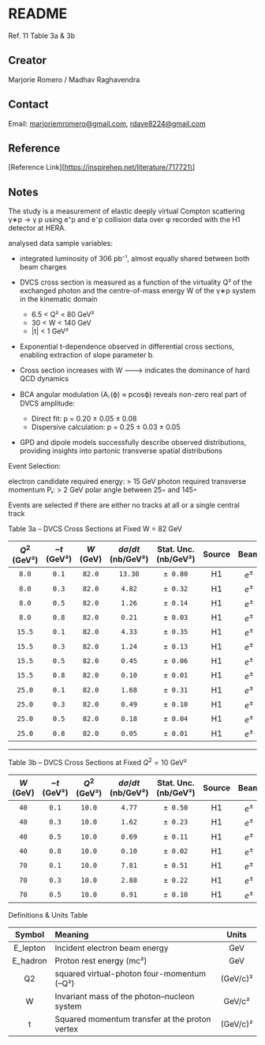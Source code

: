 # README

Ref. 11 Table 3a & 3b

## Creator

Marjorie Romero / Madhav Raghavendra 

## Contact

Email: [marjoriemromero@gmail.com](marjoriemromero@gmail.com), [rdave8224@gmail.com](rdave8224@gmail.com)

## Reference

\[Reference Link\]\[https://inspirehep.net/literature/717721\]

## Notes
The study is a measurement of elastic deeply virtual Compton scattering γ∗p → γ p using e⁺p and e⁻p collision data over φ recorded with the H1 detector at HERA.

analysed data sample variables:
- integrated luminosity of 306 pb⁻¹, almost equally shared between both beam charges
- DVCS cross section is measured as a function of the virtuality Q² of the exchanged photon and the centre-of-mass energy W of the γ∗p system in the kinematic domain 
    - 6.5 < Q² < 80 GeV²
    - 30 < W < 140 GeV 
    - |t| < 1 GeV²


- Exponential t-dependence observed in differential cross sections, enabling extraction of slope parameter b.
- Cross section increases with W ---> indicates the dominance of hard QCD dynamics
- BCA angular modulation (A꜀(ϕ) ≈ pcosϕ) reveals non-zero real part of DVCS amplitude:
  - Direct fit: p = 0.20 ± 0.05 ± 0.08
  - Dispersive calculation: p = 0.25 ± 0.03 ± 0.05
- GPD and dipole models successfully describe observed distributions, providing insights into partonic transverse spatial distributions

Event Selection: 

  electron candidate required energy:
     > 15 GeV
  photon required transverse momentum Pₜ:
     > 2 GeV 
  polar angle between 25◦ and 145◦
  
Events are selected if there are either no tracks at all or a single central track

Table 3a – DVCS Cross Sections at Fixed W = 82 GeV

| $Q^2$ (GeV²) | $-t$ (GeV²) | $W$ (GeV) | $d\sigma/dt$ (nb/GeV²) | Stat. Unc. (nb/GeV²) | Source | Beam | $E_\ell$ (GeV) | Target | $E_p$ (GeV) |
|:-----------:|:-----------:|:---------:|:-----------------------:|:--------------------:|:------:|:----:|:--------------:|:------:|:-----------:|
| `8.0`       | `0.1`       | `82.0`    | `13.30`                 | `± 0.80`             | H1     | $e^\pm$ | `27.6`       | $p$    | `920.0`     |
| `8.0`       | `0.3`       | `82.0`    | `4.82`                  | `± 0.32`             | H1     | $e^\pm$ | `27.6`       | $p$    | `920.0`     |
| `8.0`       | `0.5`       | `82.0`    | `1.26`                  | `± 0.14`             | H1     | $e^\pm$ | `27.6`       | $p$    | `920.0`     |
| `8.0`       | `0.8`       | `82.0`    | `0.21`                  | `± 0.03`             | H1     | $e^\pm$ | `27.6`       | $p$    | `920.0`     |
| `15.5`      | `0.1`       | `82.0`    | `4.33`                  | `± 0.35`             | H1     | $e^\pm$ | `27.6`       | $p$    | `920.0`     |
| `15.5`      | `0.3`       | `82.0`    | `1.24`                  | `± 0.13`             | H1     | $e^\pm$ | `27.6`       | $p$    | `920.0`     |
| `15.5`      | `0.5`       | `82.0`    | `0.45`                  | `± 0.06`             | H1     | $e^\pm$ | `27.6`       | $p$    | `920.0`     |
| `15.5`      | `0.8`       | `82.0`    | `0.10`                  | `± 0.01`             | H1     | $e^\pm$ | `27.6`       | $p$    | `920.0`     |
| `25.0`      | `0.1`       | `82.0`    | `1.68`                  | `± 0.31`             | H1     | $e^\pm$ | `27.6`       | $p$    | `920.0`     |
| `25.0`      | `0.3`       | `82.0`    | `0.49`                  | `± 0.10`             | H1     | $e^\pm$ | `27.6`       | $p$    | `920.0`     |
| `25.0`      | `0.5`       | `82.0`    | `0.18`                  | `± 0.04`             | H1     | $e^\pm$ | `27.6`       | $p$    | `920.0`     |
| `25.0`      | `0.8`       | `82.0`    | `0.05`                  | `± 0.01`             | H1     | $e^\pm$ | `27.6`       | $p$    | `920.0`     |

---

Table 3b – DVCS Cross Sections at Fixed $Q^2 = 10$ GeV²

| $W$ (GeV) | $-t$ (GeV²) | $Q^2$ (GeV²) | $d\sigma/dt$ (nb/GeV²) | Stat. Unc. (nb/GeV²) | Source | Beam | $E_\ell$ (GeV) | Target | $E_p$ (GeV) |
|:--------:|:-----------:|:------------:|:-----------------------:|:--------------------:|:------:|:----:|:--------------:|:------:|:-----------:|
| `40`     | `0.1`       | `10.0`       | `4.77`                  | `± 0.50`             | H1     | $e^\pm$ | `27.6`        | $p$    | `920.0`     |
| `40`     | `0.3`       | `10.0`       | `1.62`                  | `± 0.23`             | H1     | $e^\pm$ | `27.6`        | $p$    | `920.0`     |
| `40`     | `0.5`       | `10.0`       | `0.69`                  | `± 0.11`             | H1     | $e^\pm$ | `27.6`        | $p$    | `920.0`     |
| `40`     | `0.8`       | `10.0`       | `0.10`                  | `± 0.02`             | H1     | $e^\pm$ | `27.6`        | $p$    | `920.0`     |
| `70`     | `0.1`       | `10.0`       | `7.81`                  | `± 0.51`             | H1     | $e^\pm$ | `27.6`        | $p$    | `920.0`     |
| `70`     | `0.3`       | `10.0`       | `2.88`                  | `± 0.22`             | H1     | $e^\pm$ | `27.6`        | $p$    | `920.0`     |
| `70`     | `0.5`       | `10.0`       | `0.91`                  | `± 0.10`             | H1     | $e^\pm$ | `27.6`        | $p$    | `920.0`



Definitions & Units Table

| Symbol                | Meaning                                                              | Units            |
|:---------------------:|:---------------------------------------------------------------------|:----------------:|
| E_lepton              | Incident electron beam energy                                        | GeV              |
| E_hadron              | Proton rest energy (mc²)                                             | GeV              |
| Q2                    | squared virtual-photon four-momentum (–Q²)                           | (GeV/c)²         |
| W                     | Invariant mass of the photon–nucleon system                          | GeV/c²           |
| t                     | Squared momentum transfer at the proton vertex                       | (GeV/c)²         |
